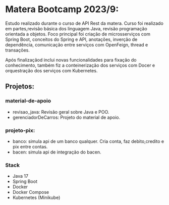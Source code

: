 # Matera Bootcamp 2023/9:
Estudo realizado durante o curso de API Rest da matera. Curso foi realizado em partes,revisão básica dos linguagem Java, revisão programação orientada a objetos. 
Foco principal foi criação de microsserviços com Spring Boot, conceitos do Spring e API, anotações, inverção de dependência, comunicação entre serviços com OpenFeign, thread e transações.

Após finalizaçãod inclui novas funcionalidades para fixação do conhecimento, também fiz a conteinerização dos serviços com Docer e orquestração dos serviços com Kubernetes.

## Projetos:

### material-de-apoio

* revisao_java: Revisão geral sobre Java e POO.
* gerenciadorDeCarros: Projeto do material de apoio.

### projeto-pix: 

* banco: simula api de um banco qualquer. Cria conta, faz debito,credito e pix entre contas.
* bacen: simula api de integração do bacen.

### Stack

- Java 17
- Spring Boot
- Docker
- Docker Compose
- Kubernetes (Minikube)
